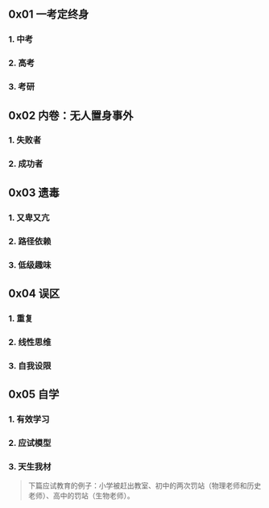 ## 0x01 一考定终身

### 1. 中考

### 2. 高考

### 3. 考研

## 0x02 内卷：无人置身事外

### 1. 失败者

### 2. 成功者

## 0x03 遗毒

### 1. 又卑又亢

### 2. 路径依赖

### 3. 低级趣味

## 0x04 误区

### 1. 重复

### 2. 线性思维

### 3. 自我设限

## 0x05 自学

### 1. 有效学习

### 2. 应试模型

### 3. 天生我材




> 下篇应试教育的例子：小学被赶出教室、初中的两次罚站（物理老师和历史老师）、高中的罚站（生物老师）。